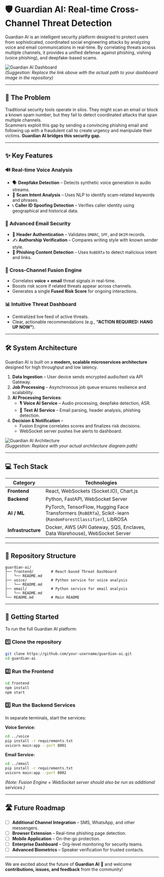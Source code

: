 # 🛡️ Guardian AI: Real-time Cross-Channel Threat Detection

Guardian AI is an intelligent security platform designed to protect users from sophisticated, coordinated social engineering attacks by analyzing voice and email communications in real-time. By correlating threats across multiple channels, it provides a unified defense against phishing, vishing (voice phishing), and deepfake-based scams.

![Guardian AI Dashboard](https://raw.githubusercontent.com/your-username/guardian-ai/main/path/to/GuardianAI_Dashboard.jpeg)  
*(Suggestion: Replace the link above with the actual path to your dashboard image in the repository)*

---

## 🎯 The Problem

Traditional security tools operate in silos. They might scan an email or block a known spam number, but they fail to detect coordinated attacks that span multiple channels.  
Scammers exploit this gap by sending a convincing phishing email and following up with a fraudulent call to create urgency and manipulate their victims. **Guardian AI bridges this security gap.**

---

## ✨ Key Features

### 🔊 Real-time Voice Analysis
- 🗣️ **Deepfake Detection** – Detects synthetic voice generation in audio streams.  
- 🔎 **Scam Intent Analysis** – Uses NLP to identify scam-related keywords and phrases.  
- 📞 **Caller ID Spoofing Detection** – Verifies caller identity using geographical and historical data.  

### 📧 Advanced Email Security
- 📧 **Header Authentication** – Validates `DMARC`, `SPF`, and `DKIM` records.  
- ✍️ **Authorship Verification** – Compares writing style with known sender style.  
- 🔗 **Phishing Content Detection** – Uses `RoBERTa` to detect malicious intent and links.  

### 🧠 Cross-Channel Fusion Engine
- Correlates **voice + email** threat signals in real-time.  
- Boosts risk score if related threats appear across channels.  
- Generates a single **Fused Risk Score** for ongoing interactions.  

### 📊 Intuitive Threat Dashboard
- Centralized live feed of active threats.  
- Clear, actionable recommendations (e.g., **“ACTION REQUIRED: HANG UP NOW”**).  

---

## 🛠️ System Architecture

Guardian AI is built on a **modern, scalable microservices architecture** designed for high throughput and low latency.

1. **Data Ingestion** – User device sends encrypted audio/text via API Gateway.  
2. **Job Processing** – Asynchronous job queue ensures resilience and scalability.  
3. **AI Processing Services**:  
   - 🎙️ **Voice AI Service** – Audio processing, deepfake detection, ASR.  
   - 📄 **Text AI Service** – Email parsing, header analysis, phishing detection.  
4. **Decision & Notification** –  
   - Fusion Engine correlates scores and finalizes risk decisions.  
   - WebSocket server pushes live alerts to dashboard.  

![Guardian AI Architecture](https://raw.githubusercontent.com/your-username/guardian-ai/main/path/to/Deployment_Architecture.jpeg)  
*(Suggestion: Replace with your actual architecture diagram path)*

---

## 💻 Tech Stack

| Category          | Technologies                                                                                             |
| ----------------- | -------------------------------------------------------------------------------------------------------- |
| **Frontend**      | React, WebSockets (Socket.IO), Chart.js                                                                  |
| **Backend**       | Python, FastAPI, WebSocket Server                                                                        |
| **AI / ML**       | PyTorch, TensorFlow, Hugging Face Transformers (`RoBERTa`), Scikit-learn (`RandomForestClassifier`), LibROSA |
| **Infrastructure**| Docker, AWS (API Gateway, SQS, Enclaves, Data Warehouse), WebSocket Server                               |

---

## 📂 Repository Structure

```
guardian-ai/
├── frontend/        # React-based Threat Dashboard
│   └── README.md
├── voice/           # Python service for voice analysis
│   └── README.md
├── email/           # Python service for email analysis
│   └── README.md
└── README.md        # Main README
```

---

## 🚀 Getting Started

To run the full Guardian AI platform:

### 1️⃣ Clone the repository
```bash
git clone https://github.com/your-username/guardian-ai.git
cd guardian-ai
```

### 2️⃣ Run the Frontend
```bash
cd frontend
npm install
npm start
```

### 3️⃣ Run the Backend Services
In separate terminals, start the services:

**Voice Service:**
```bash
cd ../voice
pip install -r requirements.txt
uvicorn main:app --port 8001
```

**Email Service:**
```bash
cd ../email
pip install -r requirements.txt
uvicorn main:app --port 8002
```

*(Note: Fusion Engine + WebSocket server should also be run as additional services.)*

---

## 🛣️ Future Roadmap

- [ ] **Additional Channel Integration** – SMS, WhatsApp, and other messengers.  
- [ ] **Browser Extension** – Real-time phishing page detection.  
- [ ] **Mobile Application** – On-the-go protection.  
- [ ] **Enterprise Dashboard** – Org-level monitoring for security teams.  
- [ ] **Advanced Biometrics** – Speaker verification for trusted contacts.  

---

We are excited about the future of **Guardian AI** 🚀 and welcome **contributions, issues, and feedback** from the community!
